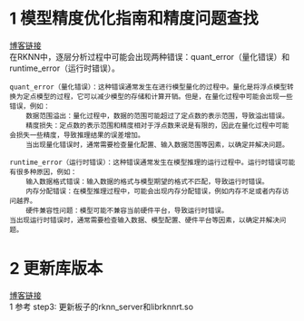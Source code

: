 # 1 模型精度优化指南和精度问题查找
[博客链接](https://blog.csdn.net/wsLJQian/article/details/133674297)<br>
在RKNN中，逐层分析过程中可能会出现两种错误：quant_error（量化错误）和runtime_error（运行时错误）。
```
quant_error（量化错误）：这种错误通常发生在进行模型量化的过程中。量化是将浮点模型转换为定点模型的过程，它可以减少模型的存储和计算开销。但是，在量化过程中可能会出现一些错误，例如：
    数据范围溢出：量化过程中，数据的范围可能超过了定点数的表示范围，导致溢出错误。
    精度损失：定点数的表示范围和精度相对于浮点数来说是有限的，因此在量化过程中可能会损失一些精度，导致推理结果的误差增加。
    当出现量化错误时，通常需要检查量化配置、输入数据范围等因素，以确定并解决问题。

runtime_error（运行时错误）：这种错误通常发生在模型推理的运行过程中。运行时错误可能有很多种原因，例如：
    输入数据格式错误：输入数据的格式与模型期望的格式不匹配，导致运行时错误。
    内存分配错误：在模型推理过程中，可能会出现内存分配错误，例如内存不足或者内存访问越界。
    硬件兼容性问题：模型可能不兼容当前硬件平台，导致运行时错误。
当出现运行时错误时，通常需要检查输入数据、模型配置、硬件平台等因素，以确定并解决问题。
```

# 2 更新库版本

[博客链接](https://zhuanlan.zhihu.com/p/590368969) <br>
1 参考 step3: 更新板子的rknn_server和librknnrt.so
